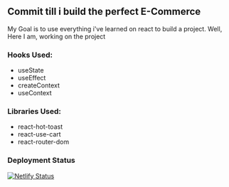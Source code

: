 ## Commit till i build the perfect E-Commerce

My Goal is to use everything i've learned on react to build a project.
Well, Here I am, working on the project

### Hooks Used:
- useState
- useEffect
- createContext
- useContext

### Libraries Used:
- react-hot-toast
- react-use-cart
- react-router-dom

### Deployment Status
[![Netlify Status](https://api.netlify.com/api/v1/badges/ddf4fdf8-4b98-4ae8-8199-73a906184fac/deploy-status)](https://app.netlify.com/sites/bejewelled-brioche-1c842e/deploys)
